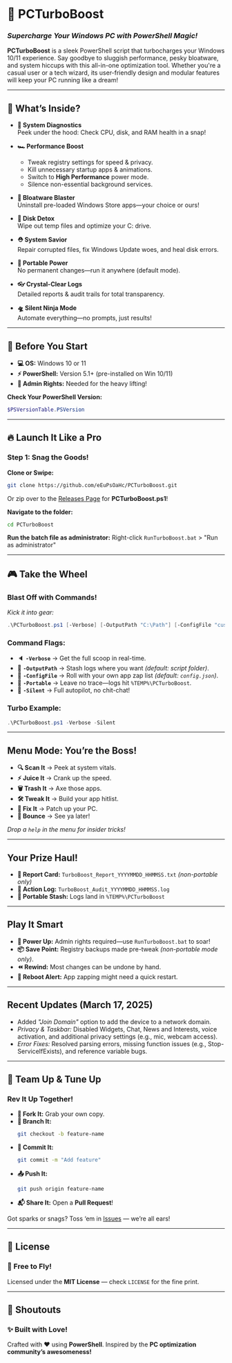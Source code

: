 # 🚀 **PCTurboBoost**  
### *Supercharge Your Windows PC with PowerShell Magic!*  

**PCTurboBoost** is a sleek PowerShell script that turbocharges your Windows 10/11 experience. Say goodbye to sluggish performance, pesky bloatware, and system hiccups with this all-in-one optimization tool. Whether you're a casual user or a tech wizard, its user-friendly design and modular features will keep your PC running like a dream!  

---

## 🌟 **What’s Inside?**  
- **🔬 System Diagnostics**  
  Peek under the hood: Check CPU, disk, and RAM health in a snap!  

- **🏎️ Performance Boost**  
  - Tweak registry settings for speed & privacy.  
  - Kill unnecessary startup apps & animations.  
  - Switch to **High Performance** power mode.  
  - Silence non-essential background services.  

- **🧼 Bloatware Blaster**  
  Uninstall pre-loaded Windows Store apps—your choice or ours!  

- **🧹 Disk Detox**  
  Wipe out temp files and optimize your C: drive.  

- **⛑️ System Savior**  
  Repair corrupted files, fix Windows Update woes, and heal disk errors.  

- **🧳 Portable Power**  
  No permanent changes—run it anywhere (default mode).  

- **👓 Crystal-Clear Logs**  
  Detailed reports & audit trails for total transparency.  

- **🛸 Silent Ninja Mode**  
  Automate everything—no prompts, just results!  

---

## 🧩 **Before You Start**  
- **💻 OS:** Windows 10 or 11  
- **⚡ PowerShell:** Version 5.1+ (pre-installed on Win 10/11)  
- **🔑 Admin Rights:** Needed for the heavy lifting!  

**Check Your PowerShell Version:**  
```powershell
$PSVersionTable.PSVersion  
```

---

## **🔥 Launch It Like a Pro**  

### **Step 1: Snag the Goods!**  
**Clone or Swipe:**  
```bash
git clone https://github.com/eEuPsOaHc/PCTurboBoost.git
```  
Or zip over to the [Releases Page](https://github.com/eEuPsOaHc/PCTurboBoost) for **PCTurboBoost.ps1**!  

**Navigate to the folder:**
```bash
cd PCTurboBoost
```
**Run the batch file as administrator:**
Right-click ```RunTurboBoost.bat``` > "Run as administrator"

---

## **🎮 Take the Wheel**  

### **Blast Off with Commands!**  
*Kick it into gear:*  
```powershell
.\PCTurboBoost.ps1 [-Verbose] [-OutputPath "C:\Path"] [-ConfigFile "custom.json"] [-Portable] [-Silent]
```

### **Command Flags:**  
- 🔈 **`-Verbose`** → Get the full scoop in real-time.  
- 📁 **`-OutputPath`** → Stash logs where you want *(default: script folder)*.  
- 📃 **`-ConfigFile`** → Roll with your own app zap list *(default: `config.json`)*.  
- 🌆 **`-Portable`** → Leave no trace—logs hit `%TEMP%\PCTurboBoost`.  
- 🤫 **`-Silent`** → Full autopilot, no chit-chat!  

### **Turbo Example:**  
```powershell
.\PCTurboBoost.ps1 -Verbose -Silent
```

---

## **Menu Mode: You’re the Boss!**  
- **🔍 Scan It** → Peek at system vitals.  
- **⚡ Juice It** → Crank up the speed.  
- **🗑️ Trash It** → Axe those apps.  
- **🛠️ Tweak It** → Build your app hitlist.  
- **🔧 Fix It** → Patch up your PC.  
- **👋 Bounce** → See ya later!  

*Drop a `help` in the menu for insider tricks!*  

---

## **Your Prize Haul!**  
- **📄 Report Card:** `TurboBoost_Report_YYYYMMDD_HHMMSS.txt` *(non-portable only)*  
- **📜 Action Log:** `TurboBoost_Audit_YYYYMMDD_HHMMSS.log`  
- **📂 Portable Stash:** Logs land in `%TEMP%\PCTurboBoost`  

---

## **Play It Smart**  
- **🔑 Power Up:** Admin rights required—use `RunTurboBoost.bat` to soar!  
- **📦 Save Point:** Registry backups made pre-tweak *(non-portable mode only)*.  
- **⏪ Rewind:** Most changes can be undone by hand.  
- **🔄 Reboot Alert:** App zapping might need a quick restart.  

---
## Recent Updates (March 17, 2025)
- Added *"Join Domain"* option to add the device to a network domain.
- *Privacy & Taskbar:* Disabled Widgets, Chat, News and Interests, voice activation, and additional privacy settings (e.g., mic, webcam access).
- *Error Fixes:* Resolved parsing errors, missing function issues (e.g., Stop-ServiceIfExists), and reference variable bugs.
---
## **🤝 Team Up & Tune Up**  

### **Rev It Up Together!**  
- **🍴 Fork It:** Grab your own copy.  
- **🌿 Branch It:**  
  ```bash
  git checkout -b feature-name
  ```
- **💾 Commit It:**  
  ```bash
  git commit -m "Add feature"
  ```
- **📤 Push It:**  
  ```bash
  git push origin feature-name
  ```
- **📬 Share It:** Open a **Pull Request**!  

Got sparks or snags? Toss ‘em in [Issues](https://github.com/eEuPsOaHc/PCTurboBoost/issues) — we’re all ears!  

---

## **📜 License**  

### **🛫 Free to Fly!**  
Licensed under the **MIT License** — check `LICENSE` for the fine print.  

---

## **💙 Shoutouts**  

### **✨ Built with Love!**  
Crafted with ❤️ using **PowerShell**. Inspired by the **PC optimization community’s awesomeness!**  
